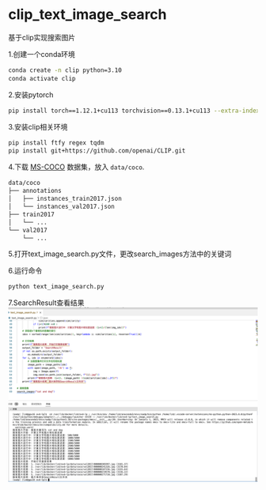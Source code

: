 # clip_text_image_search
基于clip实现搜索图片


1.创建一个conda环境
```bash
conda create -n clip python=3.10
conda activate clip
```

2.安装pytorch
```bash
pip install torch==1.12.1+cu113 torchvision==0.13.1+cu113 --extra-index-url https://download.pytorch.org/whl/cu113
```
3.安装clip相关环境
```bash
pip install ftfy regex tqdm
pip install git+https://github.com/openai/CLIP.git
```
4.下载 [MS-COCO](https://cocodataset.org/#download) 数据集，放入 `data/coco`.
```text
data/coco
├── annotations
│   ├── instances_train2017.json
│   └── instances_val2017.json
├── train2017
│   └── ...
└── val2017
    └── ...
```
5.打开text_image_search.py文件，更改search_images方法中的关键词

6.运行命令
```bash
python text_image_search.py
```
7.SearchResult查看结果
![](result.png)
